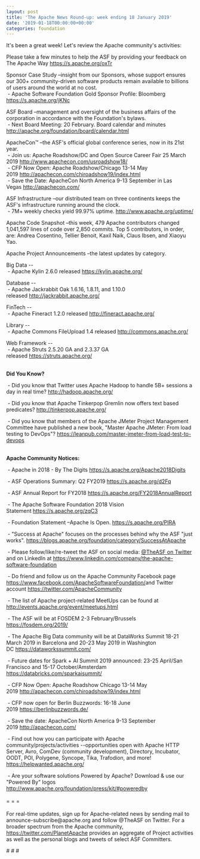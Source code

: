 ```yaml
---
layout: post
title: 'The Apache News Round-up: week ending 18 January 2019'
date: '2019-01-18T00:00:00+00:00'
categories: foundation
---
```

<p>It's been a great week! Let's review the Apache community's activities:</p> 
  <p>Please take a few minutes to help the ASF by providing your feedback on The Apache Way&nbsp;<a href="https://s.apache.org/oxTr">https://s.apache.org/oxTr</a></p> 
  <p>Sponsor Case Study&nbsp;–insight from our Sponsors, whose support ensures our 300+ community-driven software products remain available to billions of users around the world at no cost.<br />&nbsp;- Apache Software Foundation Gold Sponsor Profile: Bloomberg <a href="https://s.apache.org/jKNc">https://s.apache.org/jKNc</a></p> 
  <p>ASF Board –management and oversight of the business affairs of the corporation in accordance with the Foundation's bylaws.<br />&nbsp;- Next Board Meeting: 20 February. Board calendar and minutes <a href="http://apache.org/foundation/board/calendar.html">http://apache.org/foundation/board/calendar.html</a></p> 
  <div> 
    <p>ApacheCon™ –the ASF's official global conference series, now in its 21st year.<br />&nbsp;-&nbsp;Join us: Apache Roadshow/DC and Open Source Career Fair 25 March 2019 <font color="#bb0000"><a href="http://www.apachecon.com/usroadshow18/">http://www.apachecon.com/usroadshow18/</a></font><br />&nbsp;- CFP Now Open: Apache Roadshow/Chicago 13-14 May 2019&nbsp;<a href="http://apachecon.com/chiroadshow19/index.html">http://apachecon.com/chiroadshow19/index.html</a><br />&nbsp;- Save the Date: ApacheCon North America 9-13 September in Las Vegas&nbsp;<a href="http://apachecon.com/">http://apachecon.com/</a></p> 
    <p>ASF Infrastructure –our distributed team on three continents keeps the ASF's infrastructure running around the clock.<br />&nbsp;- 7M+ weekly checks yield 99.97% uptime.&nbsp;<a href="http://www.apache.org/uptime/">http://www.apache.org/uptime/</a></p> 
    <p>Apache Code Snapshot –this week, 479 Apache contributors changed 1,041,597 lines of code over 2,850 commits. Top 5 contributors, in order, are: Andrea Cosentino, Tellier Benoit, Kaxil Naik, Claus Ibsen, and Xiaoyu Yao.</p> 
    <p>Apache Project Announcements&nbsp;–the latest updates by category.</p> 
    <p>Big Data --<br />&nbsp;-&nbsp;Apache Kylin 2.6.0 released&nbsp;<a href="https://kylin.apache.org/">https://kylin.apache.org/</a></p> 
    <p>Database --<br />&nbsp;- Apache Jackrabbit Oak 1.6.16, 1.8.11, and 1.10.0 released&nbsp;<a href="http://jackrabbit.apache.org/">http://jackrabbit.apache.org/</a></p> 
    <p>FinTech --<br />&nbsp;- Apache Fineract 1.2.0 released&nbsp;<a href="http://fineract.apache.org/">http://fineract.apache.org/</a></p> 
    <p>Library --<br />&nbsp;- Apache Commons FileUpload 1.4 released&nbsp;<a href="http://commons.apache.org/">http://commons.apache.org/</a></p> 
    <p>Web Framework --<br />&nbsp;-&nbsp;Apache Struts 2.5.20 GA and 2.3.37 GA released&nbsp;<a href="https://struts.apache.org/">https://struts.apache.org/</a></p> 
    <p> </p> 
    <p><strong><br />Did You Know?</strong></p> 
    <div> 
      <p>&nbsp;- Did you know that Twitter uses Apache Hadoop to handle 5B+ sessions a day in real time?&nbsp;<a href="http://hadoop.apache.org/">http://hadoop.apache.org/</a></p> 
      <p>&nbsp;- Did you know that Apache Tinkerpop Gremlin now offers text based predicates?&nbsp;<a href="http://tinkerpop.apache.org/">http://tinkerpop.apache.org/</a></p> 
      <p>&nbsp;- Did you know that members of the Apache JMeter Project Management Committee have published a new book, &quot;Master Apache JMeter: From load testing to DevOps&quot;? <a href="https://leanpub.com/master-jmeter-from-load-test-to-devops">https://leanpub.com/master-jmeter-from-load-test-to-devops</a><br /><br /></p> 
      <p><strong>Apache Community Notices:</strong></p> 
    </div> 
    <p>&nbsp;- Apache in 2018 - By The Digits <a href="https://s.apache.org/Apache2018Digits">https://s.apache.org/Apache2018Digits</a></p> 
    <p>&nbsp;-&nbsp;ASF Operations Summary: Q2 FY2019 <a href="https://s.apache.org/d2Fq">https://s.apache.org/d2Fq</a></p> 
    <p>&nbsp;- ASF Annual Report for FY2018&nbsp;<a href="https://s.apache.org/FY2018AnnualReport">https://s.apache.org/FY2018AnnualReport</a></p> 
    <p>&nbsp;- The Apache Software Foundation 2018 Vision Statement&nbsp;<a href="https://s.apache.org/zqC3">https://s.apache.org/zqC3</a></p> 
    <p>&nbsp;- Foundation Statement –Apache Is Open.&nbsp;<a href="https://s.apache.org/PIRA">https://s.apache.org/PIRA</a></p> 
    <div> 
      <p>&nbsp;- &quot;Success at Apache&quot; focuses on the processes behind why the ASF &quot;just works&quot;. <a href="https://blogs.apache.org/foundation/category/SuccessAtApache">https://blogs.apache.org/foundation/category/SuccessAtApache</a></p> 
    </div> 
    <div> 
      <p>&nbsp;- Please follow/like/re-tweet the ASF on social media: <a href="https://twitter.com/TheASF">@TheASF on Twitter</a> and on LinkedIn at <a href="https://www.linkedin.com/company/the-apache-software-foundation">https://www.linkedin.com/company/the-apache-software-foundation</a></p> 
      <p>&nbsp;- Do friend and follow us on the Apache Community Facebook page <a href="https://www.facebook.com/ApacheSoftwareFoundation/">https://www.facebook.com/ApacheSoftwareFoundation/</a>and Twitter account <a href="https://twitter.com/ApacheCommunity">https://twitter.com/ApacheCommunity</a></p> 
    </div> 
    <div> 
      <p><a href="https://feathercast.apache.org/"></a></p> 
    </div> 
    <div> 
      <p>&nbsp;- The list of Apache project-related MeetUps can be found at <a href="http://events.apache.org/event/meetups.html">http://events.apache.org/event/meetups.html<br /></a></p> 
    </div> 
    <div> 
      <p>&nbsp;- The ASF will be at FOSDEM 2-3 February/Brussels <a href="https://fosdem.org/2019/">https://fosdem.org/2019/</a></p> 
      <p>&nbsp;- The Apache Big Data community will be at&nbsp;DataWorks Summit 18-21 March 2019 in Barcelona and&nbsp;20-23 May 2019 in Washington DC&nbsp;<a href="https://dataworkssummit.com/">https://dataworkssummit.com/</a></p> 
      <p>&nbsp;- Future dates for Spark + AI Summit 2019 announced: 23-25 April/San Francisco and 15-17 October/Amsterdam <font color="#bb0000"><a href="https://databricks.com/sparkaisummit/">https://databricks.com/sparkaisummit/</a></font></p>&nbsp;- CFP Now Open: Apache Roadshow Chicago 13-14 May 2019&nbsp;<a href="http://apachecon.com/chiroadshow19/index.html">http://apachecon.com/chiroadshow19/index.html</a><br /> 
      <p>&nbsp;- CFP now open for Berlin Buzzwords: 16-18 June 2019&nbsp;<a href="https://berlinbuzzwords.de/">https://berlinbuzzwords.de/</a></p> 
      <p>&nbsp;- Save the date: ApacheCon North America 9-13 September 2019&nbsp;<a href="http://apachecon.com/">http://apachecon.com/</a></p> 
      <p>&nbsp;- Find out how you can participate with Apache community/projects/activities --opportunities open with Apache HTTP Server, Avro, ComDev (community development), Directory, Incubator, OODT, POI, Polygene, Syncope, Tika, Trafodion, and more! <a href="https://helpwanted.apache.org/">https://helpwanted.apache.org/</a></p> 
    </div> 
    <div>&nbsp;- Are your software solutions Powered by Apache? Download &amp; use our &quot;Powered By&quot; logos <a href="http://www.apache.org/foundation/press/kit/#poweredby">http://www.apache.org/foundation/press/kit/#poweredby</a></div> 
    <div><br /></div> 
    <div>= = =</div> 
    <div><br /></div> 
    <div>For real-time updates, sign up for Apache-related news by sending mail to announce-subscribe@apache.org and follow @TheASF on Twitter. For a broader spectrum from the Apache community, <a href="https://twitter.com/PlanetApache">https://twitter.com/PlanetApache</a> provides an aggregate of Project activities as well as the personal blogs and tweets of select ASF Committers.</div> 
  </div> 
  <p># # #</p>
